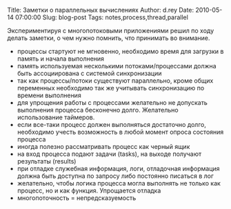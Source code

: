 Title: Заметки о параллельных вычислениях
Author: d.rey
Date: 2010-05-14 07:00:00
Slug: blog-post
Tags: notes,process,thread,parallel

Экспериментируя с многопотоковыми приложениями решил по ходу делать заметки, о чем нужно помнить, что принимать во внимание.

- процессы стартуют не мгновенно, необходимо время для загрузки в память и начала выполнения
- память используемая несколькими потоками/процессами должна быть ассоциирована с системой синхронизации
- так как процессы/потоки существуют параллельно, кроме общих переменных необходимо так же учитывать синхронизацию по времени выполнения
- для упрощения работы с процессами желательно не допускать выполнения процесса бесконечно долго. Желательно использование таймеров.
- если все-таки процесс должен выполняться достаточно долго, необходимо учесть возможность в любой момент опроса состояния процесса
- иногда полезно рассматривать процесс как черный ящик
- на вход процесса подают задачи (tasks), на выходе получают результаты (results)
- при отладке служебная информация, логи, отладочная информация должна быть доступна по запросу либо постоянно писаться в лог
- желательно, чтобы логика процесса могла выполнять не только как процесс, но и как функция. Упрощается отладка
- многопоточность = непредсказуемость
